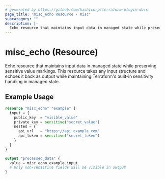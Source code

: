 ```yaml
---
# generated by https://github.com/hashicorp/terraform-plugin-docs
page_title: "misc_echo Resource - misc"
subcategory: ""
description: |-
  Echo resource that maintains input data in managed state while preserving sensitive value markings
---
```


# misc_echo (Resource)

Echo resource that maintains input data in managed state while preserving sensitive value markings. This resource takes any input structure and echoes it back as output while maintaining Terraform's built-in sensitivity handling in managed state.

## Example Usage

```terraform
resource "misc_echo" "example" {
  input = {
    public_key  = "visible_value"
    private_key = sensitive("secret_value")
    nested = {
      api_url   = "https://api.example.com"
      api_token = sensitive("secret_token")
    }
  }
}

output "processed_data" {
  value = misc_echo.example.input
  # Only non-sensitive fields will be visible in output
}
```

<!-- schema generated by tfplugindocs -->